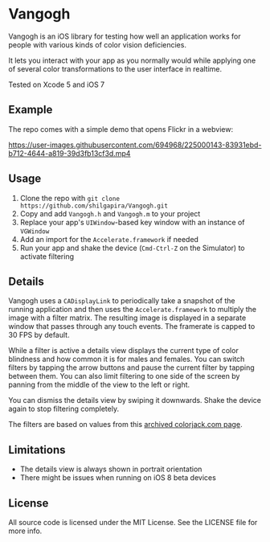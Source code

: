 # Vangogh

Vangogh is an iOS library for testing how well an application works for people with 
various kinds of color vision deficiencies.

It lets you interact with your app as you normally would while applying one of several color
transformations to the user interface in realtime.

Tested on Xcode 5 and iOS 7


## Example

The repo comes with a simple demo that opens Flickr in a webview:

https://user-images.githubusercontent.com/694968/225000143-83931ebd-b712-4644-a819-39d3fb13cf3d.mp4


## Usage

1. Clone the repo with `git clone https://github.com/shilgapira/Vangogh.git`
2. Copy and add `Vangogh.h` and `Vangogh.m` to your project
3. Replace your app's `UIWindow`-based key window with an instance of `VGWindow`
4. Add an import for the `Accelerate.framework` if needed
5. Run your app and shake the device (`Cmd-Ctrl-Z` on the Simulator) to activate filtering


## Details

Vangogh uses a `CADisplayLink` to periodically take a snapshot of the running application 
and then uses the `Accelerate.framework` to multiply the image with a filter matrix. The 
resulting image is displayed in a separate window that passes through any touch events. The
framerate is capped to 30 FPS by default.

While a filter is active a details view displays the current type of color blindness and how 
common it is for males and females. You can switch filters by tapping the arrow buttons and 
pause the current filter by tapping between them. You can also limit filtering to one side of 
the screen by panning from the middle of the view to the left or right.

You can dismiss the details view by swiping it downwards. Shake the device again to stop filtering completely.

The filters are based on values from this [archived colorjack.com page](http://web.archive.org/web/20080422231727/http://www.colorjack.com/labs/colormatrix/).


## Limitations

- The details view is always shown in portrait orientation
- There might be issues when running on iOS 8 beta devices


## License

All source code is licensed under the MIT License. See the LICENSE file for more info.
